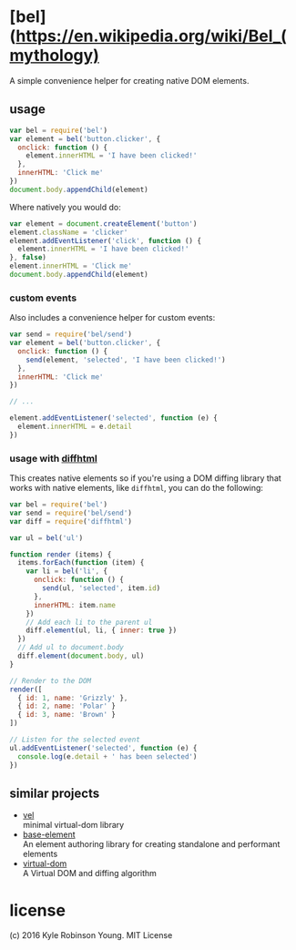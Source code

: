 # [bel](https://en.wikipedia.org/wiki/Bel_(mythology)

A simple convenience helper for creating native DOM elements.

## usage

```js
var bel = require('bel')
var element = bel('button.clicker', {
  onclick: function () {
    element.innerHTML = 'I have been clicked!'
  },
  innerHTML: 'Click me'
})
document.body.appendChild(element)
```

Where natively you would do:

```js
var element = document.createElement('button')
element.className = 'clicker'
element.addEventListener('click', function () {
  element.innerHTML = 'I have been clicked!'
}, false)
element.innerHTML = 'Click me'
document.body.appendChild(element)
```

### custom events

Also includes a convenience helper for custom events:

```js
var send = require('bel/send')
var element = bel('button.clicker', {
  onclick: function () {
    send(element, 'selected', 'I have been clicked!')
  },
  innerHTML: 'Click me'
})

// ...

element.addEventListener('selected', function (e) {
  element.innerHTML = e.detail
})
```

### usage with [diffhtml](https://github.com/tbranyen/diffhtml)

This creates native elements so if you're using a DOM diffing library that works
with native elements, like `diffhtml`, you can do the following:

```js
var bel = require('bel')
var send = require('bel/send')
var diff = require('diffhtml')

var ul = bel('ul')

function render (items) {
  items.forEach(function (item) {
    var li = bel('li', {
      onclick: function () {
        send(ul, 'selected', item.id)
      },
      innerHTML: item.name
    })
    // Add each li to the parent ul
    diff.element(ul, li, { inner: true })
  })
  // Add ul to document.body
  diff.element(document.body, ul)
}

// Render to the DOM
render([
  { id: 1, name: 'Grizzly' },
  { id: 2, name: 'Polar' }
  { id: 3, name: 'Brown' }
])

// Listen for the selected event
ul.addEventListener('selected', function (e) {
  console.log(e.detail + ' has been selected')
})
```

## similar projects

* [vel](https://github.com/yoshuawuyts/vel)  
  minimal virtual-dom library
* [base-element](https://github.com/shama/base-element)  
  An element authoring library for creating standalone and performant elements
* [virtual-dom](https://github.com/Matt-Esch/virtual-dom)  
  A Virtual DOM and diffing algorithm

# license
(c) 2016 Kyle Robinson Young. MIT License

